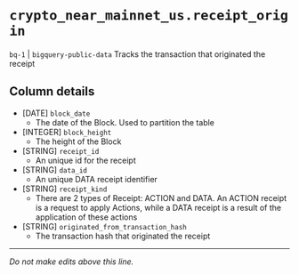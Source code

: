 # `crypto_near_mainnet_us.receipt_origin`
`bq-1` | `bigquery-public-data`
Tracks the transaction that originated the receipt

## Column details
* [DATE]      `block_date`
  - The date of the Block. Used to partition the table
* [INTEGER]   `block_height`
  - The height of the Block
* [STRING]    `receipt_id`
  - An unique id for the receipt
* [STRING]    `data_id`
  - An unique DATA receipt identifier
* [STRING]    `receipt_kind`
  - There are 2 types of Receipt: ACTION and DATA. An ACTION receipt is a request to apply Actions, while a DATA receipt is a result of the application of these actions
* [STRING]    `originated_from_transaction_hash`
  - The transaction hash that originated the receipt

-------------------------------------------------------------------------------
*Do not make edits above this line.*
